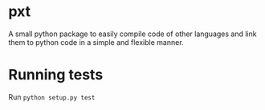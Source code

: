 # pxt
A small python package to easily compile code of other languages and link them to python code in a simple and flexible manner.

# Running tests

Run ``python setup.py test``


